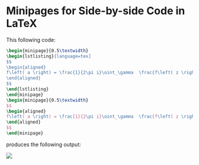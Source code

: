 # Minipages for Side-by-side Code in LaTeX

This following code:

```latex
\begin{minipage}{0.5\textwidth}
\begin{lstlisting}{language=tex]
$$
\begin{aligned}
f\left( a \right) = \frac{1}{2\pi i}\oint_\gamma  \frac{f\left( z \right)}{z- a} \mathrm{d}z 
\end{aligned}
$$
\end{lstlisting}
\end{minipage}
\begin{minipage}{0.5\textwidth}
$$
\begin{aligned}
f\left( a \right) = \frac{1}{2\pi i}\oint_\gamma  \frac{f\left( z \right)}{z- a} \mathrm{d}z 
\end{aligned}
$$
\end{minipage}
```

produces the following output:

<!--- ![](/home/ryan/Dropbox/Notes/MD/_media/using-minipages-with-latex.png) --->

![](./../../../Notes/MD/_media/using-minipages-with-latex.png)
